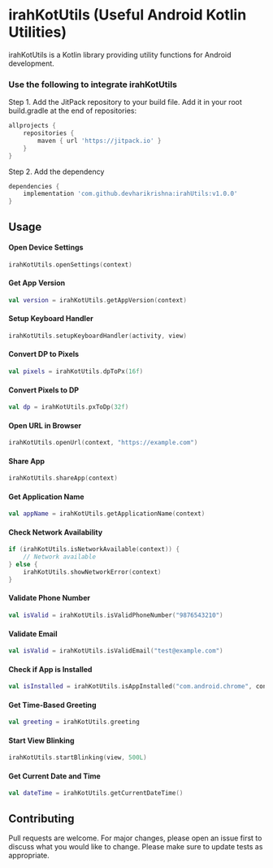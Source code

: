 # irahKotUtils (Useful Android Kotlin Utilities)

irahKotUtils is a Kotlin library providing utility functions for Android development.

### Use the following to integrate irahKotUtils

Step 1. Add the JitPack repository to your build file. Add it in your root build.gradle at the end of repositories:

```groovy
allprojects {
    repositories {
        maven { url 'https://jitpack.io' }
    }
}
```

Step 2. Add the dependency

```groovy
dependencies {
    implementation 'com.github.devharikrishna:irahUtils:v1.0.0'
}
```

## Usage

#### Open Device Settings

```kotlin
irahKotUtils.openSettings(context)
```

#### Get App Version

```kotlin
val version = irahKotUtils.getAppVersion(context)
```

#### Setup Keyboard Handler

```kotlin
irahKotUtils.setupKeyboardHandler(activity, view)
```

#### Convert DP to Pixels

```kotlin
val pixels = irahKotUtils.dpToPx(16f)
```

#### Convert Pixels to DP

```kotlin
val dp = irahKotUtils.pxToDp(32f)
```

#### Open URL in Browser

```kotlin
irahKotUtils.openUrl(context, "https://example.com")
```

#### Share App

```kotlin
irahKotUtils.shareApp(context)
```

#### Get Application Name

```kotlin
val appName = irahKotUtils.getApplicationName(context)
```

#### Check Network Availability

```kotlin
if (irahKotUtils.isNetworkAvailable(context)) {
    // Network available
} else {
    irahKotUtils.showNetworkError(context)
}
```

#### Validate Phone Number

```kotlin
val isValid = irahKotUtils.isValidPhoneNumber("9876543210")
```

#### Validate Email

```kotlin
val isValid = irahKotUtils.isValidEmail("test@example.com")
```

#### Check if App is Installed

```kotlin
val isInstalled = irahKotUtils.isAppInstalled("com.android.chrome", context)
```

#### Get Time-Based Greeting

```kotlin
val greeting = irahKotUtils.greeting
```

#### Start View Blinking

```kotlin
irahKotUtils.startBlinking(view, 500L)
```

#### Get Current Date and Time

```kotlin
val dateTime = irahKotUtils.getCurrentDateTime()
```

## Contributing

Pull requests are welcome. For major changes, please open an issue first to discuss what you would like to change. Please make sure to update tests as appropriate.